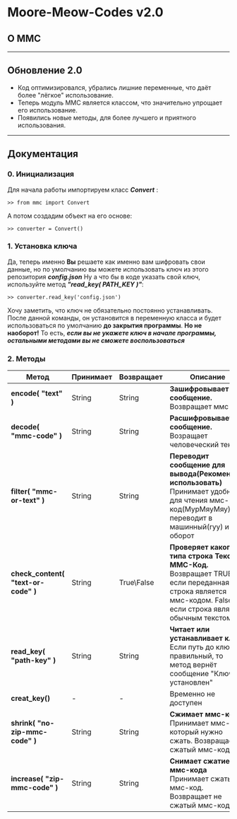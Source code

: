# Moore-Meow-Codes v2.0

## О ММС

---
## Обновление 2.0
- Код оптимизировался, убрались лишние переменные, что даёт более "лёгкое" использование.
- Теперь модуль ММС является классом, что значительно упрощает его использование.
- Появились новые методы, для более лучшего и приятного использования.

---
## Документация
### 0. Инициализация
Для начала работы импортируем класс ***Convert*** :
```
>> from mmc import Convert
```
А потом создадим объект на его основе:
```
>> converter = Convert()
```
### 1. Установка ключа
Да, теперь именно **Вы** решаете как именно вам шифровать свои данные, но по умолчанию вы можете использовать ключ из этого репозитория ***config.json***
Ну а что бы в коде указать свой ключ, используйте метод ***"read_key( PATH_KEY )"***:
```
>> converter.read_key('config.json')
```
Хочу заметить, что ключ не обязательно постоянно устанавливать. После данной команды, он установится в переменную класса и будет использоваться по умолчанию **до закрытия программы**.
**Но не наоборот!** То есть, ***если вы не укажете ключ в начале программы, остальными методами вы не сможете воспользоваться***
### 2. Методы
|Метод|Принимает|Возвращает|Описание|
|--|--|--|--|
| **encode( "text" )** | String | String | **Зашифровывает сообщение.** Возвращает ммс-код |
| **decode( "mmc-code" )** | String | String | **Расшифровывает сообщение.** Возращает человеческий текст |
|**filter( "mmc-or-text" )**| String | String | **Переводит сообщение для вывода(Рекомендую использовать)** Принимает удобный для чтения ммс-код(МурМяуМяу) и переводит в машинный(ryy) и на оборот|
| **check_content( "text-or-code" )** | String | True\False | **Проверяет какого типа строка Текст / ММС-Код.** Возвращает TRUE, если переданная строка является ммс-кодом. False, если строка является обычным текстом |
| **read_key( "path-key" )** | String | String | **Читает или устанавливает ключ.** Если путь до ключа правильный, то метод вернёт сообщение "Ключ установлен" |
| **creat_key()** | - | - | Временно не доступен |
| **shrink( "no-zip-mmc-code" )** | String | String | **Сжимает ммс-код.** Принимает ммс-код, который нужно сжать. Возвращает сжатый ммс-код |
| **increase( "zip-mmc-code" )** | String | String | **Снимает сжатие с ммс-кода** Принимает сжатый ммс-код.  Возвращает не сжатый ммс-код|



